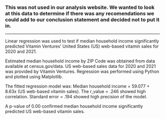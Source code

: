 ### This was not used in our analysis website. We wanted to look at this data to determine if there was any recomendations we could add to our conclusion statement and decided not to put it in. 
---

Linear regression was used to test if median household income significantly predicted
Vitamin Ventures’ United States (US) web-based vitamin sales for 2020 and 2021.

Estimated median household income by ZIP Code was obtained from data available at
census.gov/data.  US web-based sales data for 2020 and 2021 was provided by
Vitamin Ventures.  Regression was performed using Python and plotted using Matplotlib.
 
The fitted regression model was: Median household income = 59.077 + 8.63x
(US web-based vitamin sales).  The r_value = .246 showed high correlation.
Standard error = .194 showed high precision of the model.

A p-value of 0.00 confirmed median household income significantly predicted
US web-based vitamin sales.
